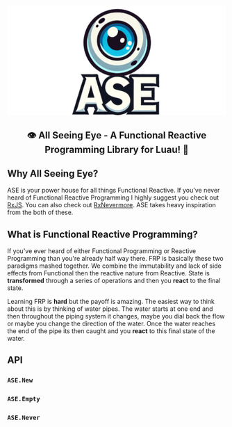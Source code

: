 ![alt text](./AllSeeingEyeLogo.png?raw=true)
<section align = "center"> <h1> 👁️ All Seeing Eye - A Functional Reactive Programming Library for Luau! 🚀 </h1></section>

## Why All Seeing Eye?
ASE is your power house for all things Functional Reactive. If you've never heard
of Functional Reactive Programming I highly suggest you check out [RxJS](https://www.learnrxjs.io/).
You can also check out [RxNevermore](https://quenty.github.io/NevermoreEngine/api/Rx/).
ASE takes heavy inspiration from the both of these.

## What is Functional Reactive Programming?
If you've ever heard of either Functional Programming or Reactive Programming
than you're already half way there. FRP is basically these two paradigms mashed
together. We combine the immutability and lack of side effects from Functional
then the reactive nature from Reactive. State is **transformed** through a series
of operations and then you **react** to the final state.

Learning FRP is **hard** but the payoff is amazing. The easiest way to think
about this is by thinking of water pipes. The water starts at one end and then
throughout the piping system it changes, maybe you dial back the flow or maybe
you change the direction of the water. Once the water reaches the end of the pipe
its then caught and you **react** to this final state of the water.

## API
### `ASE.New`
### `ASE.Empty`
### `ASE.Never`
